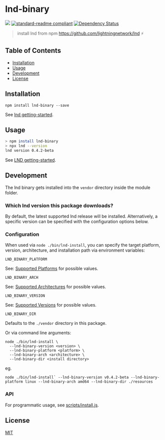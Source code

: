 # lnd-binary

[![](https://img.shields.io/badge/project-LND-blue.svg?style=flat-square)](https://github.com/lightningnetwork/lnd)
[![standard-readme compliant](https://img.shields.io/badge/standard--readme-OK-green.svg?style=flat-square)](https://github.com/RichardLitt/standard-readme)
[![Dependency Status](https://david-dm.org/mrfelton/lnd-binary.svg?style=flat-square)](https://david-dm.org/mrfelton/lnd-binary)

> install lnd from npm https://github.com/lightningnetwork/lnd ⚡️

## Table of Contents

- [Installation](#installation)
- [Usage](#usage)
- [Development](#development)
- [License](#license)


## Installation

```
npm install lnd-binary --save
```

See [lnd getting-started](https://github.com/lightningnetwork/lnd).

## Usage

```sh
> npm install lnd-binary
> npx lnd --version
lnd version 0.4.2-beta
```

See [LND getting-started](hhttps://github.com/lightningnetwork/lnd/blob/master/docs/INSTALL.md).

## Development

The lnd binary gets installed into the `vendor` directory inside the module folder.

### Which lnd version this package downloads?

By default, the latest supported lnd release will be installed. Alternatively, a specific version can be specified with the configuration options below.

### Configuration

When used via `node ./bin/lnd-install`, you can specify the target platform, version, architecture, and installation path via environment variables:

`LND_BINARY_PLATFORM`

See: [Supported Platforms](lib/check-support.js#L4) for possible values.

`LND_BINARY_ARCH`

See: [Supported Architectures](lib/check-support.js#L5) for possible values.

`LND_BINARY_VERSION`

See: [Supported Versions](lib/check-support.js#L6) for possible values.

`LND_BINARY_DIR`

Defaults to the `./vendor` directory in this package.

Or via command line arguments:
```
node ./bin/lnd-install \
  --lnd-binary-version <version> \
  --lnd-binary-platform <platform> \
  --lnd-binary-arch <architecture> \
  --lnd-binary-dir <install directory>
```

eg.
```
node ./bin/lnd-install` --lnd-binary-version v0.4.2-beta --lnd-binary-platform linux --lnd-binary-arch amd64 --lnd-binary-dir ./resources
```

### API

For programmatic usage, see [scripts/install.js](scripts/install.js).

## License

[MIT](LICENSE)
